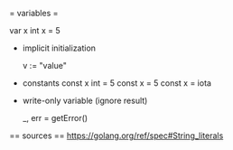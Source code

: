 = variables =

var x int
x = 5


- implicit initialization

  v := "value"


- constants
  const x int = 5
  const x = 5
  const x = iota

- write-only variable (ignore result)

  _, err = getError()

== sources ==
https://golang.org/ref/spec#String_literals
